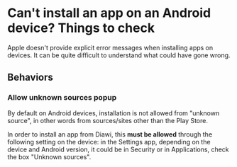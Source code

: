 # Can't install an app on an Android device? Things to check

Apple doesn't provide explicit error messages when installing apps on devices. It can be quite difficult to understand what could have gone wrong.

## Behaviors

### Allow unknown sources popup

By default on Android devices, installation is not allowed from "unknown source", in other words from sources/sites other than the Play Store.

In order to install an app from Diawi, this __must be allowed__ through the following setting on the device: in the Settings app, depending on the device and Android version, it could be in Security or in Applications, check the box "Unknown sources".
